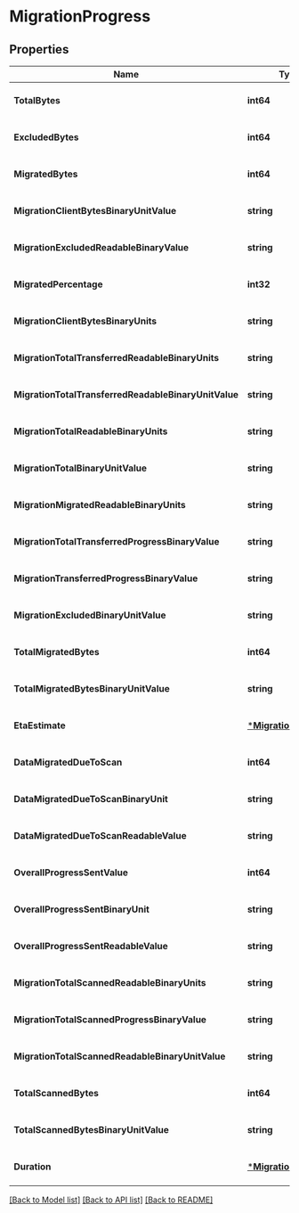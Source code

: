 # MigrationProgress

## Properties
Name | Type | Description | Notes
------------ | ------------- | ------------- | -------------
**TotalBytes** | **int64** |  | [optional] [default to null]
**ExcludedBytes** | **int64** |  | [optional] [default to null]
**MigratedBytes** | **int64** |  | [optional] [default to null]
**MigrationClientBytesBinaryUnitValue** | **string** |  | [optional] [default to null]
**MigrationExcludedReadableBinaryValue** | **string** |  | [optional] [default to null]
**MigratedPercentage** | **int32** |  | [optional] [default to null]
**MigrationClientBytesBinaryUnits** | **string** |  | [optional] [default to null]
**MigrationTotalTransferredReadableBinaryUnits** | **string** |  | [optional] [default to null]
**MigrationTotalTransferredReadableBinaryUnitValue** | **string** |  | [optional] [default to null]
**MigrationTotalReadableBinaryUnits** | **string** |  | [optional] [default to null]
**MigrationTotalBinaryUnitValue** | **string** |  | [optional] [default to null]
**MigrationMigratedReadableBinaryUnits** | **string** |  | [optional] [default to null]
**MigrationTotalTransferredProgressBinaryValue** | **string** |  | [optional] [default to null]
**MigrationTransferredProgressBinaryValue** | **string** |  | [optional] [default to null]
**MigrationExcludedBinaryUnitValue** | **string** |  | [optional] [default to null]
**TotalMigratedBytes** | **int64** |  | [optional] [default to null]
**TotalMigratedBytesBinaryUnitValue** | **string** |  | [optional] [default to null]
**EtaEstimate** | [***MigrationDuration**](MigrationDuration.md) |  | [optional] [default to null]
**DataMigratedDueToScan** | **int64** |  | [optional] [default to null]
**DataMigratedDueToScanBinaryUnit** | **string** |  | [optional] [default to null]
**DataMigratedDueToScanReadableValue** | **string** |  | [optional] [default to null]
**OverallProgressSentValue** | **int64** |  | [optional] [default to null]
**OverallProgressSentBinaryUnit** | **string** |  | [optional] [default to null]
**OverallProgressSentReadableValue** | **string** |  | [optional] [default to null]
**MigrationTotalScannedReadableBinaryUnits** | **string** |  | [optional] [default to null]
**MigrationTotalScannedProgressBinaryValue** | **string** |  | [optional] [default to null]
**MigrationTotalScannedReadableBinaryUnitValue** | **string** |  | [optional] [default to null]
**TotalScannedBytes** | **int64** |  | [optional] [default to null]
**TotalScannedBytesBinaryUnitValue** | **string** |  | [optional] [default to null]
**Duration** | [***MigrationDuration**](MigrationDuration.md) |  | [optional] [default to null]

[[Back to Model list]](../README.md#documentation-for-models) [[Back to API list]](../README.md#documentation-for-api-endpoints) [[Back to README]](../README.md)


